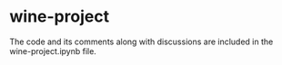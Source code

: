 # wine-project

The code and its comments along with discussions are included in the wine-project.ipynb file.
